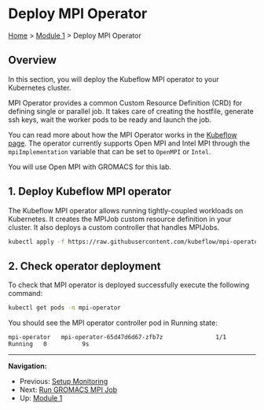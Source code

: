 # Deploy MPI Operator

[Home](../README.md) > [Module 1](README.md) > Deploy MPI Operator

## Overview

In this section, you will deploy the Kubeflow MPI operator to your Kubernetes cluster.

MPI Operator provides a common Custom Resource Definition (CRD) for defining single or parallel job. It takes care of creating the hostfile, generate ssh keys, wait the worker pods to be ready and launch the job.

You can read more about how the MPI Operator works in the [Kubeflow page](https://github.com/kubeflow/mpi-operator/blob/master/proposals/scalable-robust-operator.md#background). The operator currently supports Open MPI and Intel MPI through the `mpiImplementation` variable that can be set to `OpenMPI` or `Intel`.

You will use Open MPI with GROMACS for this lab.

## 1. Deploy Kubeflow MPI operator

The Kubeflow MPI operator allows running tightly-coupled workloads on Kubernetes. It creates the MPIJob custom resource definition in your cluster. It also deploys a custom controller that handles MPIJobs.

```bash
kubectl apply -f https://raw.githubusercontent.com/kubeflow/mpi-operator/v0.3.0/deploy/v2beta1/mpi-operator.yaml
```

## 2. Check operator deployment

To check that MPI operator is deployed successfully execute the following command:

```bash
kubectl get pods -n mpi-operator
```

You should see the MPI operator controller pod in Running state:

```console
mpi-operator   mpi-operator-65d47d6d67-zfb7z               1/1     Running   0          9s
```

---
**Navigation:**
- Previous: [Setup Monitoring](05-setup-monitoring.md)
- Next: [Run GROMACS MPI Job](07-run-gromacs-mpi.md)
- Up: [Module 1](README.md)